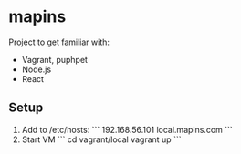 # mapins

Project to get familiar with:

* Vagrant, puphpet
* Node.js
* React

## Setup

<ol>
	<li>
		Add to /etc/hosts:
		```
		192.168.56.101  local.mapins.com
		```
	</li>
	<li>
		Start VM
		```
		cd vagrant/local
		vagrant up
		```
	</li>
</ol>

